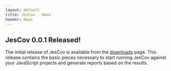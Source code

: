 ```yaml
---
layout: default
title: JesCov - News
header: News
---
```


## JesCov 0.0.1 Released!

The initial release of JesCov is available from the [downloads](downloads.html) page. This release contains the basic pieces necessary to start running JesCov against your JavaScript projects and generate reports based on the results.
